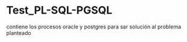 # Test_PL-SQL-PGSQL
contiene los procesos oracle y postgres para sar solución al problema planteado
